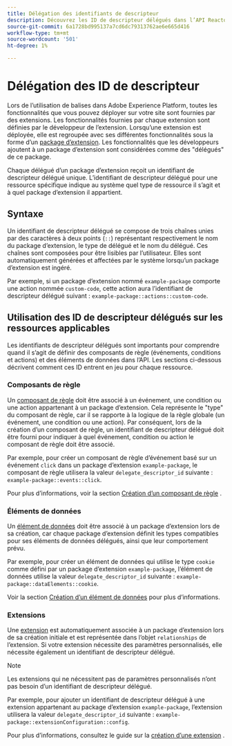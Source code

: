 ```yaml
---
title: Délégation des identifiants de descripteur
description: Découvrez les ID de descripteur délégués dans l’API Reactor et comment ils relient des ressources à des extensions.
source-git-commit: 6a1728bd995137a7cd6dc79313762ae6e665d416
workflow-type: tm+mt
source-wordcount: '501'
ht-degree: 1%

---
```


# Délégation des ID de descripteur

Lors de l’utilisation de balises dans Adobe Experience Platform, toutes les fonctionnalités que vous pouvez déployer sur votre site sont fournies par des extensions. Les fonctionnalités fournies par chaque extension sont définies par le développeur de l’extension. Lorsqu’une extension est déployée, elle est regroupée avec ses différentes fonctionnalités sous la forme d’un [package d’extension](../endpoints/extension-packages.md). Les fonctionnalités que les développeurs ajoutent à un package d’extension sont considérées comme des &quot;délégués&quot; de ce package.

Chaque délégué d’un package d’extension reçoit un identifiant de descripteur délégué unique. L’identifiant de descripteur délégué pour une ressource spécifique indique au système quel type de ressource il s’agit et à quel package d’extension il appartient.

## Syntaxe

Un identifiant de descripteur délégué se compose de trois chaînes unies par des caractères à deux points (`::`) représentant respectivement le nom du package d’extension, le type de délégué et le nom du délégué. Ces chaînes sont composées pour être lisibles par l’utilisateur. Elles sont automatiquement générées et affectées par le système lorsqu’un package d’extension est ingéré.

Par exemple, si un package d’extension nommé `example-package` comporte une action nommée `custom-code`, cette action aura l’identifiant de descripteur délégué suivant : `example-package::actions::custom-code`.

## Utilisation des ID de descripteur délégués sur les ressources applicables

Les identifiants de descripteur délégués sont importants pour comprendre quand il s’agit de définir des composants de règle (événements, conditions et actions) et des éléments de données dans l’API. Les sections ci-dessous décrivent comment ces ID entrent en jeu pour chaque ressource.

### Composants de  règle

Un [composant de règle](../endpoints/rule-components.md) doit être associé à un événement, une condition ou une action appartenant à un package d’extension. Cela représente le &quot;type&quot; du composant de règle, car il se rapporte à la logique de la règle globale (un événement, une condition ou une action). Par conséquent, lors de la création d’un composant de règle, un identifiant de descripteur délégué doit être fourni pour indiquer à quel événement, condition ou action le composant de règle doit être associé.

Par exemple, pour créer un composant de règle d’événement basé sur un événement `click` dans un package d’extension `example-package`, le composant de règle utilisera la valeur `delegate_descriptor_id` suivante : `example-package::events::click`.

Pour plus d’informations, voir la section [Création d’un composant de règle](../endpoints/rule-components.md#create) .

### Éléments de données

Un [élément de données](../endpoints/data-elements.md) doit être associé à un package d’extension lors de sa création, car chaque package d’extension définit les types compatibles pour ses éléments de données délégués, ainsi que leur comportement prévu.

Par exemple, pour créer un élément de données qui utilise le type `cookie` comme défini par un package d’extension `example-package`, l’élément de données utilise la valeur `delegate_descriptor_id` suivante : `example-package::dataElements::cookie`.

Voir la section [Création d’un élément de données](../endpoints/data-elements.md#create) pour plus d’informations.

### Extensions

Une [extension](../endpoints/extensions.md) est automatiquement associée à un package d’extension lors de sa création initiale et est représentée dans l’objet `relationships` de l’extension. Si votre extension nécessite des paramètres personnalisés, elle nécessite également un identifiant de descripteur délégué.

>[!NOTE]
>
>Les extensions qui ne nécessitent pas de paramètres personnalisés n’ont pas besoin d’un identifiant de descripteur délégué.

Par exemple, pour ajouter un identifiant de descripteur délégué à une extension appartenant au package d’extension `example-package`, l’extension utilisera la valeur `delegate_descriptor_id` suivante : `example-package::extensionConfiguration::config`.

Pour plus d’informations, consultez le guide sur la [création d’une extension](../endpoints/extensions.md#create) .